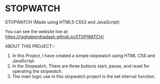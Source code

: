 # STOPWATCH

STOPWATCH (Made using HTML5 CSS3 and JavaScript)

You can see the website live at: https://raghabendradash.github.io/STOPWATCH/


ABOUT THIS PROJECT-:

1. In this Project, I have created a simple stopwatch using HTML CSS and JavaScript.
2. In the Stopwatch, There are three buttons start, pause, and reset for operating the stopwatch.
3. The main logic use in this stopwatch project is the set interval function.

